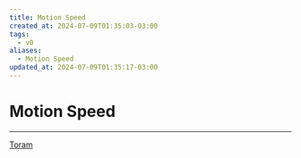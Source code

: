 ```yaml
---
title: Motion Speed
created_at: 2024-07-09T01:35:03-03:00
tags:
  - v0
aliases:
  - Motion Speed
updated_at: 2024-07-09T01:35:17-03:00
---
```

# Motion Speed
---
[Toram](_draft/2024/07/2024-07-06-Toram.md)